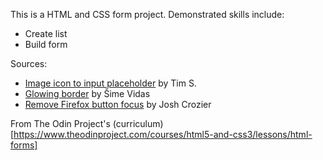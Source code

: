 This is a HTML and CSS form project. Demonstrated skills include:
* Create list
* Build form

Sources:
* [Image icon to input placeholder](https://stackoverflow.com/a/13761719) by Tim S.
* [Glowing border](https://stackoverflow.com/a/5670984) by Šime Vidas
* [Remove Firefox button focus](https://stackoverflow.com/a/199319) by Josh Crozier

From The Odin Project's (curriculum)[https://www.theodinproject.com/courses/html5-and-css3/lessons/html-forms]